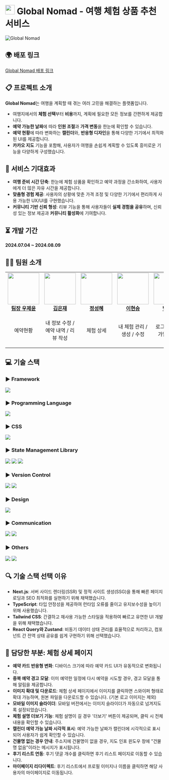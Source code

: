 # <img width="30" src="https://github.com/eqypo9/global-nomad/blob/main/public/images/favicon.ico"> **Global Nomad** - 여행 체험 상품 추천 서비스

![Global Nomad](https://github.com/user-attachments/assets/8de18b8c-5d18-4f45-935a-10ce2a6cfd2a)

## 🌍 배포 링크
[Global Nomad 배포 링크](https://nomad-ebon.vercel.app/)

## 📋 프로젝트 소개
**Global Nomad**는 여행을 계획할 때 겪는 여러 고민을 해결하는 플랫폼입니다.  
- 여행지에서의 **체험 선택**부터 **비용**까지, 계획에 필요한 모든 정보를 간편하게 제공합니다.
- **예약 가능한 날짜**에 따라 **인원 조절**과 **가격 변동**을 한눈에 확인할 수 있습니다.
- **예약 현황**에 따라 변화하는 **캘린더**와, **반응형 디자인**을 통해 다양한 기기에서 최적화된 UI를 제공합니다.
- **카카오 지도** 기능을 포함해, 사용자가 여행을 손쉽게 계획할 수 있도록 흥미로운 기능을 다양하게 구성했습니다.

## 🚀 서비스 기대효과
- **여행 준비 시간 단축**: 한눈에 체험 상품을 확인하고 예약 과정을 간소화하여, 사용자에게 더 많은 자유 시간을 제공합니다.
- **맞춤형 경험 제공**: 사용자의 상황에 맞춘 가격 조정 및 다양한 기기에서 편리하게 사용 가능한 UX/UI를 구현했습니다.
- **커뮤니티 기반 신뢰 형성**: 리뷰 기능을 통해 사용자들이 **실제 경험을 공유**하며, 신뢰성 있는 정보 제공과 **커뮤니티 활성화**에 기여합니다.

## ⏳ 개발 기간
**2024.07.04 ~ 2024.08.09**

## 👨‍💻 팀원 소개
<table>
  <tbody>
    <tr>
      <td align="center">
        <img src="https://avatars.githubusercontent.com/u/65326956?v=4" width="100"/><br/>
        <b><a href="https://github.com/wjy308">팀장 우제윤</a></b>
      </td>
      <td align="center">
        <img src="https://avatars.githubusercontent.com/u/60869993?v=4" width="100"/><br/>
        <b><a href="https://github.com/eunjae5">김은재</a></b>
      </td>
      <td align="center">
        <img src="https://avatars.githubusercontent.com/u/125109615?v=4" width="100"/><br/>
        <b><a href="https://github.com/sunnyjeong25">정성혜</a></b>
      </td>
      <td align="center">
        <img src="https://avatars.githubusercontent.com/u/41028065?v=4" width="100"/><br/>
        <b><a href="https://github.com/hslee">이현승</a></b>
      </td>
      <td align="center">
        <img src="https://avatars.githubusercontent.com/u/102913030?v=4" width="100"/><br/>
        <b><a href="https://github.com/sybaek96">백승렬</a></b>
      </td>
    </tr>
    <tr>
      <td align="center"><p>예약현황</p></td>
      <td align="center"><p>내 정보 수정 / 예약 내역 / 리뷰 작성</p></td>
      <td align="center"><p>체험 상세</p></td>
      <td align="center"><p>내 체험 관리 / 생성 / 수정</p></td>
      <td align="center"><p>로그인 / 회원가입 / 메인</p></td>
    </tr>
  </tbody>
</table>

## 💻 기술 스택

### ▶︎ Framework  
<div>
  <img src="https://img.shields.io/badge/next.js-000000?style=for-the-badge&logo=next.js&logoColor=white">
</div>

### ▶︎ Programming Language  
<div>
  <img src="https://img.shields.io/badge/typescript-%23007ACC.svg?style=for-the-badge&logo=typescript&logoColor=white">
</div>

### ▶︎ CSS  
<div>
  <img src="https://img.shields.io/badge/tailwindcss-06B6D4?style=for-the-badge&logo=Tailwind CSS&logoColor=white">
</div>

### ▶︎ State Management Library  
<div>
  <img src="https://img.shields.io/badge/axios-5A29E4?style=for-the-badge&logo=axios&logoColor=white">
  <img src="https://img.shields.io/badge/reactquery-FF4154?style=for-the-badge&logo=React Query&logoColor=white">
  <img src="https://img.shields.io/badge/zustand-%2320232a.svg?style=for-the-badge&logo=react&logoColor=%2361DAFB">
</div>

### ▶︎ Version Control  
<div>
  <img src="https://img.shields.io/badge/github-%23121011.svg?style=for-the-badge&logo=github&logoColor=white">
  <img src="https://img.shields.io/badge/git-%23F05033.svg?style=for-the-badge&logo=git&logoColor=white">
</div>

### ▶︎ Design  
<div>
  <img src="https://img.shields.io/badge/figma-%23F24E1E.svg?style=for-the-badge&logo=figma&logoColor=white"/>
</div>

### ▶︎ Communication  
<div>
  <img src="https://img.shields.io/badge/Notion-%23000000.svg?style=for-the-badge&logo=notion&logoColor=white">
  <img src="https://img.shields.io/badge/Discord-%235865F2.svg?style=for-the-badge&logo=discord&logoColor=white">
</div>

### ▶︎ Others  
<div>
  <img src="https://img.shields.io/badge/eslint-4B32C3?style=for-the-badge&logo=eslint&logoColor=white">
  <img src="https://img.shields.io/badge/prettier-F7B93E?style=for-the-badge&logo=prettier&logoColor=white">
</div>

## 🔍 기술 스택 선택 이유
- **Next.js**: 서버 사이드 렌더링(SSR) 및 정적 사이트 생성(SSG)을 통해 빠른 페이지 로딩과 SEO 최적화를 실현하기 위해 채택했습니다.
- **TypeScript**: 타입 안정성을 제공하여 런타임 오류를 줄이고 유지보수성을 높이기 위해 사용했습니다.
- **Tailwind CSS**: 간결하고 재사용 가능한 스타일을 적용하여 빠르고 유연한 UI 개발을 위해 채택했습니다.
- **React Query와 Zustand**: 비동기 데이터 상태 관리를 효율적으로 처리하고, 컴포넌트 간 전역 상태 공유를 쉽게 구현하기 위해 선택했습니다.

## 📌 담당한 부분: 체험 상세 페이지

- **예약 카드 반응형 변화**: 디바이스 크기에 따라 예약 카드 UI가 유동적으로 변화됩니다.
- **중복 예약 경고 모달**: 이미 예약한 일정에 다시 예약을 시도할 경우, 경고 모달을 통해 알림을 제공합니다.
- **이미지 확대 및 다운로드**: 체험 상세 페이지에서 이미지를 클릭하면 스와이퍼 형태로 확대 가능하며, 원본 파일을 다운로드할 수 있습니다. (기본 로고 이미지는 제외)
- **모바일 이미지 슬라이더**: 모바일 버전에서는 이미지 슬라이더가 자동으로 넘겨지도록 설정되었습니다.
- **체험 설명 더보기 기능**: 체험 설명이 길 경우 '더보기' 버튼이 제공되며, 클릭 시 전체 내용을 확인할 수 있습니다.
- **캘린더 예약 가능 날짜 시각적 표시**: 예약 가능한 날짜가 캘린더에 시각적으로 표시되어 사용자가 쉽게 확인할 수 있습니다.
- **건물명 없는 경우 안내**: 주소지에 건물명이 없을 경우, 지도 인포 윈도우 창에 "건물명 없음"이라는 메시지가 표시됩니다.
- **후기 리스트 연동**: 후기 댓글 개수를 클릭하면 후기 리스트 페이지로 이동할 수 있습니다.
- **마이페이지 리다이렉트**: 후기 리스트에서 프로필 이미지나 이름을 클릭하면 해당 사용자의 마이페이지로 이동됩니다.
